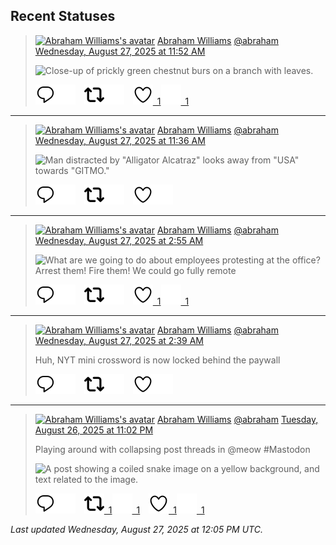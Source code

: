 ## Recent Statuses

> <a href="https://indieweb.social/@abraham"><img alt="Abraham Williams's avatar" src="https://cdn.masto.host/indiewebsocial/accounts/avatars/109/292/540/382/343/163/original/d00f2e03ce9c85b1.jpg" height="24" width="24" ></a> [Abraham Williams](https://indieweb.social/@abraham) [@abraham](https://indieweb.social/@abraham) [Wednesday, August 27, 2025 at 11:52 AM](https://indieweb.social/@abraham/115100586601200895)
>
> 
>
> ![Close-up of prickly green chestnut burs on a branch with leaves.](https://cdn.masto.host/indiewebsocial/media_attachments/files/115/100/586/447/128/961/original/3a8001d855069ef1.jpg)
>
> [![Reply](./images/reply_light.svg#gh-light-mode-only "Reply")](https://indieweb.social/@abraham/115100586601200895#gh-light-mode-only)[![Reply](./images/reply.svg#gh-dark-mode-only "Reply")](https://indieweb.social/@abraham/115100586601200895#gh-dark-mode-only)&emsp;[![Boost](./images/retweet_light.svg#gh-light-mode-only "Boost")](https://indieweb.social/@abraham/115100586601200895#gh-light-mode-only)[![Boost](./images/retweet.svg#gh-dark-mode-only "Boost")](https://indieweb.social/@abraham/115100586601200895#gh-dark-mode-only)&emsp;[![Favorite](./images/like_light.svg#gh-light-mode-only "Favorite")&ensp;1](https://indieweb.social/@abraham/115100586601200895#gh-light-mode-only)[![Favorite](./images/like.svg#gh-dark-mode-only "Favorite")&ensp;1](https://indieweb.social/@abraham/115100586601200895#gh-dark-mode-only)


---

> <a href="https://indieweb.social/@abraham"><img alt="Abraham Williams's avatar" src="https://cdn.masto.host/indiewebsocial/accounts/avatars/109/292/540/382/343/163/original/d00f2e03ce9c85b1.jpg" height="24" width="24" ></a> [Abraham Williams](https://indieweb.social/@abraham) [@abraham](https://indieweb.social/@abraham) [Wednesday, August 27, 2025 at 11:36 AM](https://indieweb.social/@abraham/115100523079513328)
>
> 
>
> ![Man distracted by "Alligator Alcatraz" looks away from "USA" towards "GITMO."](https://cdn.masto.host/indiewebsocial/media_attachments/files/115/100/521/003/470/509/original/562eaa1ae4786619.jpg)
>
> [![Reply](./images/reply_light.svg#gh-light-mode-only "Reply")](https://indieweb.social/@abraham/115100523079513328#gh-light-mode-only)[![Reply](./images/reply.svg#gh-dark-mode-only "Reply")](https://indieweb.social/@abraham/115100523079513328#gh-dark-mode-only)&emsp;[![Boost](./images/retweet_light.svg#gh-light-mode-only "Boost")](https://indieweb.social/@abraham/115100523079513328#gh-light-mode-only)[![Boost](./images/retweet.svg#gh-dark-mode-only "Boost")](https://indieweb.social/@abraham/115100523079513328#gh-dark-mode-only)&emsp;[![Favorite](./images/like_light.svg#gh-light-mode-only "Favorite")](https://indieweb.social/@abraham/115100523079513328#gh-light-mode-only)[![Favorite](./images/like.svg#gh-dark-mode-only "Favorite")](https://indieweb.social/@abraham/115100523079513328#gh-dark-mode-only)


---

> <a href="https://indieweb.social/@abraham"><img alt="Abraham Williams's avatar" src="https://cdn.masto.host/indiewebsocial/accounts/avatars/109/292/540/382/343/163/original/d00f2e03ce9c85b1.jpg" height="24" width="24" ></a> [Abraham Williams](https://indieweb.social/@abraham) [@abraham](https://indieweb.social/@abraham) [Wednesday, August 27, 2025 at 2:55 AM](https://indieweb.social/@abraham/115098472254861877)
>
> 
>
> ![What are we going to do about employees protesting at the office?
Arrest them!
Fire them!
We could go fully remote](https://cdn.masto.host/indiewebsocial/media_attachments/files/115/098/465/900/362/036/original/f9e4e0cdc8de1fa4.jpg)
>
> [![Reply](./images/reply_light.svg#gh-light-mode-only "Reply")](https://indieweb.social/@abraham/115098472254861877#gh-light-mode-only)[![Reply](./images/reply.svg#gh-dark-mode-only "Reply")](https://indieweb.social/@abraham/115098472254861877#gh-dark-mode-only)&emsp;[![Boost](./images/retweet_light.svg#gh-light-mode-only "Boost")](https://indieweb.social/@abraham/115098472254861877#gh-light-mode-only)[![Boost](./images/retweet.svg#gh-dark-mode-only "Boost")](https://indieweb.social/@abraham/115098472254861877#gh-dark-mode-only)&emsp;[![Favorite](./images/like_light.svg#gh-light-mode-only "Favorite")&ensp;1](https://indieweb.social/@abraham/115098472254861877#gh-light-mode-only)[![Favorite](./images/like.svg#gh-dark-mode-only "Favorite")&ensp;1](https://indieweb.social/@abraham/115098472254861877#gh-dark-mode-only)


---

> <a href="https://indieweb.social/@abraham"><img alt="Abraham Williams's avatar" src="https://cdn.masto.host/indiewebsocial/accounts/avatars/109/292/540/382/343/163/original/d00f2e03ce9c85b1.jpg" height="24" width="24" ></a> [Abraham Williams](https://indieweb.social/@abraham) [@abraham](https://indieweb.social/@abraham) [Wednesday, August 27, 2025 at 2:39 AM](https://indieweb.social/@abraham/115098411657325943)
>
> Huh, NYT mini crossword is now locked behind the paywall
>
> [![Reply](./images/reply_light.svg#gh-light-mode-only "Reply")](https://indieweb.social/@abraham/115098411657325943#gh-light-mode-only)[![Reply](./images/reply.svg#gh-dark-mode-only "Reply")](https://indieweb.social/@abraham/115098411657325943#gh-dark-mode-only)&emsp;[![Boost](./images/retweet_light.svg#gh-light-mode-only "Boost")](https://indieweb.social/@abraham/115098411657325943#gh-light-mode-only)[![Boost](./images/retweet.svg#gh-dark-mode-only "Boost")](https://indieweb.social/@abraham/115098411657325943#gh-dark-mode-only)&emsp;[![Favorite](./images/like_light.svg#gh-light-mode-only "Favorite")](https://indieweb.social/@abraham/115098411657325943#gh-light-mode-only)[![Favorite](./images/like.svg#gh-dark-mode-only "Favorite")](https://indieweb.social/@abraham/115098411657325943#gh-dark-mode-only)


---

> <a href="https://indieweb.social/@abraham"><img alt="Abraham Williams's avatar" src="https://cdn.masto.host/indiewebsocial/accounts/avatars/109/292/540/382/343/163/original/d00f2e03ce9c85b1.jpg" height="24" width="24" ></a> [Abraham Williams](https://indieweb.social/@abraham) [@abraham](https://indieweb.social/@abraham) [Tuesday, August 26, 2025 at 11:02 PM](https://indieweb.social/@abraham/115097558148684269)
>
> Playing around with collapsing post threads in @meow #Mastodon
>
> ![A post showing a coiled snake image on a yellow background, and text related to the image.](https://cdn.masto.host/indiewebsocial/media_attachments/files/115/097/553/909/353/547/original/d9016053d809ce82.jpeg)
>
> [![Reply](./images/reply_light.svg#gh-light-mode-only "Reply")](https://indieweb.social/@abraham/115097558148684269#gh-light-mode-only)[![Reply](./images/reply.svg#gh-dark-mode-only "Reply")](https://indieweb.social/@abraham/115097558148684269#gh-dark-mode-only)&emsp;[![Boost](./images/retweet_light.svg#gh-light-mode-only "Boost")&ensp;1](https://indieweb.social/@abraham/115097558148684269#gh-light-mode-only)[![Boost](./images/retweet.svg#gh-dark-mode-only "Boost")&ensp;1](https://indieweb.social/@abraham/115097558148684269#gh-dark-mode-only)&emsp;[![Favorite](./images/like_light.svg#gh-light-mode-only "Favorite")&ensp;1](https://indieweb.social/@abraham/115097558148684269#gh-light-mode-only)[![Favorite](./images/like.svg#gh-dark-mode-only "Favorite")&ensp;1](https://indieweb.social/@abraham/115097558148684269#gh-dark-mode-only)


_Last updated Wednesday, August 27, 2025 at 12:05 PM UTC._
